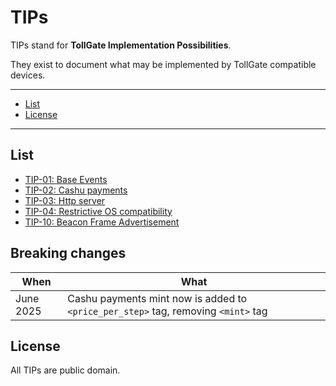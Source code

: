 # TIPs

TIPs stand for **TollGate Implementation Possibilities**.

They exist to document what may be implemented by TollGate compatible devices.

---

- [List](#list)
- [License](#license)

---

## List

- [TIP-01: Base Events](01.md)
- [TIP-02: Cashu payments](02.md)
- [TIP-03: Http server](03.md)
- [TIP-04: Restrictive OS compatibility](04.md)
- [TIP-10: Beacon Frame Advertisement](10.md)

## Breaking changes
| When | What |
|------|------|
| June 2025 | Cashu payments mint now is added to `<price_per_step>` tag, removing `<mint>` tag |

## License

All TIPs are public domain.